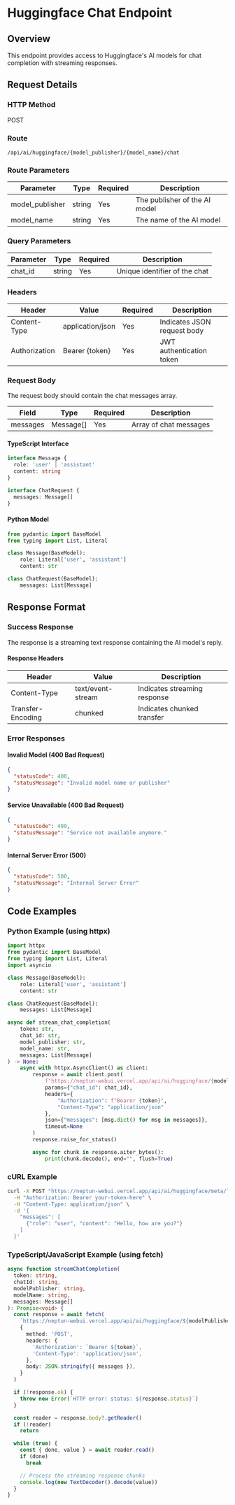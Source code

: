 # Huggingface Chat Endpoint

## Overview

This endpoint provides access to Huggingface's AI models for chat completion with streaming responses.

## Request Details

### HTTP Method

POST

### Route

`/api/ai/huggingface/{model_publisher}/{model_name}/chat`

### Route Parameters

| Parameter       | Type   | Required | Description                   |
| --------------- | ------ | -------- | ----------------------------- |
| model_publisher | string | Yes      | The publisher of the AI model |
| model_name      | string | Yes      | The name of the AI model      |

### Query Parameters

| Parameter | Type   | Required | Description                   |
| --------- | ------ | -------- | ----------------------------- |
| chat_id   | string | Yes      | Unique identifier of the chat |

### Headers

| Header        | Value            | Required | Description                 |
| ------------- | ---------------- | -------- | --------------------------- |
| Content-Type  | application/json | Yes      | Indicates JSON request body |
| Authorization | Bearer {token}   | Yes      | JWT authentication token    |

### Request Body

The request body should contain the chat messages array.

| Field    | Type      | Required | Description            |
| -------- | --------- | -------- | ---------------------- |
| messages | Message[] | Yes      | Array of chat messages |

#### TypeScript Interface

```typescript
interface Message {
  role: 'user' | 'assistant'
  content: string
}

interface ChatRequest {
  messages: Message[]
}
```

#### Python Model

```python
from pydantic import BaseModel
from typing import List, Literal

class Message(BaseModel):
    role: Literal['user', 'assistant']
    content: str

class ChatRequest(BaseModel):
    messages: List[Message]
```

## Response Format

### Success Response

The response is a streaming text response containing the AI model's reply.

#### Response Headers

| Header            | Value             | Description                  |
| ----------------- | ----------------- | ---------------------------- |
| Content-Type      | text/event-stream | Indicates streaming response |
| Transfer-Encoding | chunked           | Indicates chunked transfer   |

### Error Responses

#### Invalid Model (400 Bad Request)

```json
{
  "statusCode": 400,
  "statusMessage": "Invalid model name or publisher"
}
```

#### Service Unavailable (400 Bad Request)

```json
{
  "statusCode": 400,
  "statusMessage": "Service not available anymore."
}
```

#### Internal Server Error (500)

```json
{
  "statusCode": 500,
  "statusMessage": "Internal Server Error"
}
```

## Code Examples

### Python Example (using httpx)

```python
import httpx
from pydantic import BaseModel
from typing import List, Literal
import asyncio

class Message(BaseModel):
    role: Literal['user', 'assistant']
    content: str

class ChatRequest(BaseModel):
    messages: List[Message]

async def stream_chat_completion(
    token: str,
    chat_id: str,
    model_publisher: str,
    model_name: str,
    messages: List[Message]
) -> None:
    async with httpx.AsyncClient() as client:
        response = await client.post(
            f"https://neptun-webui.vercel.app/api/ai/huggingface/{model_publisher}/{model_name}/chat",
            params={"chat_id": chat_id},
            headers={
                "Authorization": f"Bearer {token}",
                "Content-Type": "application/json"
            },
            json={"messages": [msg.dict() for msg in messages]},
            timeout=None
        )
        response.raise_for_status()

        async for chunk in response.aiter_bytes():
            print(chunk.decode(), end="", flush=True)
```

### cURL Example

```bash
curl -X POST "https://neptun-webui.vercel.app/api/ai/huggingface/meta/llama/chat?chat_id=123" \
  -H "Authorization: Bearer your-token-here" \
  -H "Content-Type: application/json" \
  -d '{
    "messages": [
      {"role": "user", "content": "Hello, how are you?"}
    ]
  }'
```

### TypeScript/JavaScript Example (using fetch)

```typescript
async function streamChatCompletion(
  token: string,
  chatId: string,
  modelPublisher: string,
  modelName: string,
  messages: Message[]
): Promise<void> {
  const response = await fetch(
    `https://neptun-webui.vercel.app/api/ai/huggingface/${modelPublisher}/${modelName}/chat?chat_id=${chatId}`,
    {
      method: 'POST',
      headers: {
        'Authorization': `Bearer ${token}`,
        'Content-Type': 'application/json',
      },
      body: JSON.stringify({ messages }),
    }
  )

  if (!response.ok) {
    throw new Error(`HTTP error! status: ${response.status}`)
  }

  const reader = response.body?.getReader()
  if (!reader)
    return

  while (true) {
    const { done, value } = await reader.read()
    if (done)
      break

    // Process the streaming response chunks
    console.log(new TextDecoder().decode(value))
  }
}
```
